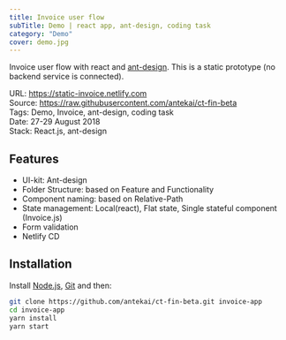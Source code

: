 ```yaml
---
title: Invoice user flow
subTitle: Demo | react app, ant-design, coding task
category: "Demo"
cover: demo.jpg
---
```


Invoice user flow with react and [ant-design](https://ant.design/). This is a static prototype (no backend service is connected).

URL: https://static-invoice.netlify.com  
Source: https://raw.githubusercontent.com/antekai/ct-fin-beta  
Tags: Demo, Invoice, ant-design, coding task  
Date: 27-29 August 2018  
Stack: React.js, ant-design

## Features

* UI-kit: Ant-design
* Folder Structure: based on Feature and Functionality
* Component naming: based on Relative-Path
* State management: Local(react), Flat state, Single stateful component (Invoice.js)
* Form validation
* Netlify CD

## Installation

Install [Node.js](https://nodejs.org/en/), [Git](https://git-scm.com/) and then:

```sh
git clone https://github.com/antekai/ct-fin-beta.git invoice-app
cd invoice-app
yarn install
yarn start
```
